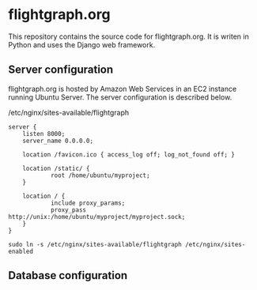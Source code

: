 # flightgraph.org

This repository contains the source code for flightgraph.org. It is writen in 
Python and uses the Django web framework.

## Server configuration

flightgraph.org is hosted by Amazon Web Services in an EC2 instance running 
Ubuntu Server. The server configuration is described below.

/etc/nginx/sites-available/flightgraph

```nginx
server {
    listen 8000;
    server_name 0.0.0.0;

    location /favicon.ico { access_log off; log_not_found off; }

    location /static/ {
            root /home/ubuntu/myproject;
    }

    location / {
            include proxy_params;
            proxy_pass http://unix:/home/ubuntu/myproject/myproject.sock;
    }
}
```

```shell
sudo ln -s /etc/nginx/sites-available/flightgraph /etc/nginx/sites-enabled
```

## Database configuration


